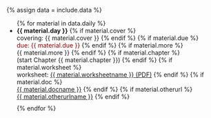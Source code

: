 {% assign data = include.data %}

<ul>
{% for material in data.daily %}
<li style="margin-bottom: 10px;"><b>{{ material.day }}</b>
    {% if material.cover %}
        <br>covering: {{ material.cover }}
    {% endif %}
    {% if material.due %}
        <br><span style="color: #8B0000;">due: {{ material.due }}</span>
    {% endif %}
    {% if material.more %}
        <br>{{ material.more }}
    {% endif %}
    {% if material.chapter %}
        <br>(start Chapter {{ material.chapter }})
    {% endif %}
    {% if material.worksheet %}
        <br>worksheet: <a href="{{ data.home }}/{{ material.worksheet }}">{{ material.worksheetname }} (PDF)</a>
    {% endif %}
    {% if material.doc %}
        <br><a href="{{ data.home }}/{{ material.doc }}">{{ material.docname }}</a>
    {% endif %}
    {% if material.otherurl %}
        <br><a href="{{ material.otherurl }}">{{ material.otherurlname }}</a>
    {% endif %}
</li>
{% endfor %}
</ul>
